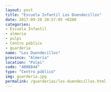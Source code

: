 ```yaml
---
layout: post
title: "Escuela Infantil Los Duendecillos"
date: 2017-09-20 20:57:05 +0200
categories:
- Escuela Infantil
- almeria
- pulpi
- Centro público
- guarderia
name: "Los Duendecillos"
province: "Almería"
location: "Pulpi"
code: "4008844"
type: "Centro público"
img: guarderia.jpg
permalink: /guarderias/los-duendecillos.html
---
```

